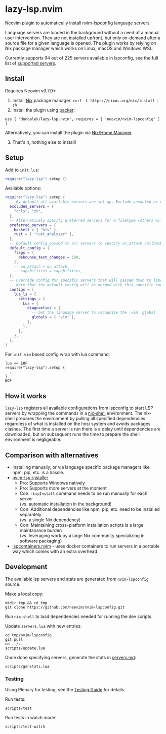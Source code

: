 # lazy-lsp.nvim

Neovim plugin to automatically install [nvim-lspconfig](https://github.com/neovim/nvim-lspconfig) language servers.

Language servers are loaded in the background without a need of a manual user intervention. They are not installed upfront, but only on-demand after a source file for a given language is opened. The plugin works by relying on Nix package manager which works on Linux, macOS and Windows WSL.

Currently supports 94 out of 225 servers available in lspconfig, see the full list of [supported servers](./servers.md).

## Install

Requires Neovim v0.7.0+

1) Install [Nix](https://nixos.org/download.html#nix-quick-install) package manager:  `curl -L https://nixos.org/nix/install | sh`
2) Install the plugin using [packer](https://github.com/wbthomason/packer.nvim):

```
use { 'dundalek/lazy-lsp.nvim', requires = { 'neovim/nvim-lspconfig' } }
```

Alternatively, you can install the plugin via [Nix/Home Manager](./notes.md#install-via-nix%2Fhome-manager).

3) That's it, nothing else to install!

## Setup

Add to `init.lua`:

```lua
require("lazy-lsp").setup {}
```

Available options:

```lua
require("lazy-lsp").setup {
  -- By default all available servers are set up. Exclude unwanted or misbehaving servers.
  excluded_servers = {
    "ccls", "zk",
  },
  -- Alternatively specify preferred servers for a filetype (others will be ignored).
  preferred_servers = {
    haskell = { "hls" },
    rust = { "rust_analyzer" },
  },
  -- Default config passed to all servers to specify on_attach callback and other options.
  default_config = {
    flags = {
      debounce_text_changes = 150,
    },
    -- on_attach = on_attach,
    -- capabilities = capabilities,
  },
  -- Override config for specific servers that will passed down to lspconfig setup.
  -- Note that the default_config will be nerged with this specific configuration so you don't need to specify everything twice.
  configs = {
    lua_ls = {
      settings = {
        Lua = {
          diagnostics = {
            -- Get the language server to recognize the `vim` global
            globals = { "vim" },
          },
        },
      },
    },
  },
}
```

For `init.vim` based config wrap with lua command:
```vim
lua << EOF
require("lazy-lsp").setup {
  ...
}
EOF
```

## How it works

`lazy-lsp` registers all available configurations from lspconfig to start LSP servers by wrapping the commands in a [nix-shell](https://nixos.org/manual/nix/unstable/command-ref/nix-shell.html) environment. The nix-shell prepares the environment by pulling all specified dependencies regardless of what is installed on the host system and avoids packages clashes. The first time a server is run there is a delay until dependencies are downloaded, but on subsequent runs the time to prepare the shell environment is negligeable.

## Comparison with alternatives

- Installing manually, or via language specific package managers like npm, pip, etc. is a hassle.
- [nvim-lsp-installer](https://github.com/williamboman/nvim-lsp-installer)
  - Pro: Supports Windows natively
  - Pro: Supports more servers at the moment
  - Con: `:LspInstall` command needs to be run manually for each server  
    (vs. automatic installation in the background)
  - Con: Additional dependencies like npm, pip, etc. need to be installed separately  
    (vs. a single Nix dependency)
  - Con: Maintaining cross-platform installation scripts is a large maintanance burden  
    (vs. leveraging work by a large Nix community specializing in software packaging)
- [lspcontainers.nvim](https://github.com/lspcontainers/lspcontainers.nvim) - uses docker containers to run servers in a portable way which comes with an extra overhead

## Development

The available lsp servers and stats are generated from `nvim-lspconfig` source.

Make a local copy:
```
mkdir tmp && cd tmp
git clone https://github.com/neovim/nvim-lspconfig.git
```

Run `nix-shell` to load dependencies needed for running the dev scripts.

Update `servers.lua` with new entries:
```
cd tmp/nvim-lspconfig
git pull
cd ../..
scripts/update.lua
```

Once done specifying servers, generate the stats in [servers.md](servers.md):
```
scripts/genstats.lua
```

### Testing

Using Plenary for testing, see the [Testing Guide](https://github.com/nvim-lua/plenary.nvim/blob/master/TESTS_README.md) for details.

Run tests:
```
scripts/test
```

Run tests in watch mode:
```
scripts/test-watch
```
